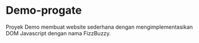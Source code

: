 # Demo-progate
Proyek Demo membuat website  sederhana dengan mengimplementasikan DOM Javascript dengan nama FizzBuzzy.
